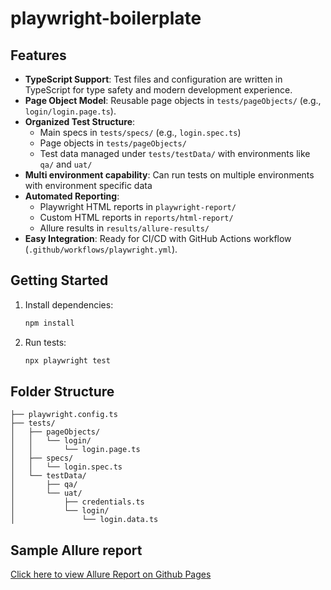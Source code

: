 # playwright-boilerplate


## Features

- **TypeScript Support**: Test files and configuration are written in TypeScript for type safety and modern development experience.
- **Page Object Model**: Reusable page objects in `tests/pageObjects/` (e.g., `login/login.page.ts`).
- **Organized Test Structure**:
	- Main specs in `tests/specs/` (e.g., `login.spec.ts`)
	- Page objects in `tests/pageObjects/`
	- Test data managed under `tests/testData/` with environments like `qa/` and `uat/`
- **Multi environment capability**: Can run tests on multiple environments with environment specific data
- **Automated Reporting**:
	- Playwright HTML reports in `playwright-report/`
	- Custom HTML reports in `reports/html-report/`
	- Allure results in `results/allure-results/`
- **Easy Integration**: Ready for CI/CD with GitHub Actions workflow (`.github/workflows/playwright.yml`).

## Getting Started

1. Install dependencies:
	```bash
	npm install
	```
2. Run tests:
	```bash
	npx playwright test
	```

## Folder Structure

```
├── playwright.config.ts
├── tests/
│   ├── pageObjects/
│   │   └── login/
│   │       └── login.page.ts
│   ├── specs/
│   │   └── login.spec.ts
│   └── testData/
│       ├── qa/
│       └── uat/
│           ├── credentials.ts
│           └── login/
│               └── login.data.ts
```

## Sample Allure report
[Click here to view Allure Report on Github Pages](https://ashish2595.github.io/playwright-boilerplate)